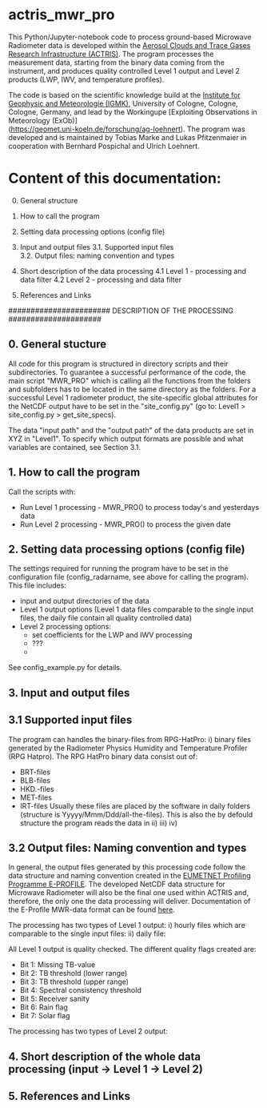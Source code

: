 # actris_mwr_pro

This Python/Jupyter-notebook code to process ground-based Microwave Radiometer 
data is developed within the [Aerosol Clouds and Trace Gases Research 
Infrastructure (ACTRIS)](https://actris.eu/).
The program processes the measurement data, starting from the binary data 
coming from the instrument, and produces quality controlled Level 1 output
and Level 2 products (LWP, IWV, and temperature profiles). 

The code is based on the scientific knowledge build at the [Institute for 
Geophysic and Meteorologie (IGMK)](https://actris.eu/), University of Cologne, Cologne, 
Cologne, Germany, and lead by the Workingupe [Exploiting Observations in Meteorology (ExOb)]  
(https://geomet.uni-koeln.de/forschung/ag-loehnert). The program was developed and 
is maintained by Tobias Marke and Lukas Pfitzenmaier in cooperation with 
Bernhard Pospichal and Ulrich Loehnert. 


# Content of this documentation: ##

0. General structure

1. How to call the program

2. Setting data processing options (config file)

3. Input and output files
    3.1. Supported input files    
    3.2. Output files: naming convention and types
    
4. Short description of the data processing
    4.1 Level 1 - processing and data filter
    4.2 Level 2 - processing and data filter
    
 5. References and Links


####################### DESCRIPTION OF THE PROCESSING #####################


## 0. General stucture #

All code for this program is structured in directory scripts and their subdirectories. To guarantee a successful performance of the code,  the main script "MWR_PRO" which is calling all the functions from the folders and subfolders has to be located in the same directory as the folders. 
For a successful Level 1 radiometer product, the site-specific global attributes for the NetCDF output have to be set in the "site_config.py" (go to: Level1 > site_config.py > get_site_specs).

The data "input path"  and the "output path" of the data products are set in XYZ in "Level1".
To specify which output formats are possible and what variables are contained, see Section 3.1.  


## 1. How to call the program #

Call the scripts with:
- Run Level 1 processing - MWR_PRO()
    to process today's and yesterdays data
- Run Level 2 processing - MWR_PRO()
    to process the given date


## 2. Setting data processing options (config file) #

The settings required for running the program have to be set in the 
configuration file (config_radarname, see above for calling the program). 
This file includes:
- input and output directories of the data
- Level 1 output options (Level 1 data files comparable to the single 
  input files, the daily file contain all quality controlled data)
- Level 2 processing options:
  - set coefficients for the LWP and IWV processing 
  - ???
  - 
See config_example.py for details.


## 3. Input and output files #

## 3.1 Supported input files ##

The program can handles the binary-files from RPG-HatPro:
i) binary files generated by the Radiometer Physics Humidity and Temperature Profiler (RPG Hatpro). The RPG HatPro binary data consist out of:
- BRT-files
- BLB-files
- HKD.-files
- MET-files
- IRT-files
    Usually these files are placed by the software in daily folders (structure is Yyyyy/Mmm/Ddd/all-the-files). This is also the by defould structure the program reads the data in
ii) 
iii) 
iv)

## 3.2 Output files: Naming convention and types ##

In general, the output files generated by this processing code follow the data structure and naming convention created in the [EUMETNET Profiling Programme E-PROFILE](https://www.eumetnet.eu/). The developed NetCDF data structure for Microwave Radiometer will also be the final one used within ACTRIS and, therefore, the only one the data processing will deliver. Documentation of the E-Profile MWR-data format can be found [here](https://www.eumetnet.eu/activities/observations-programme/documents/).

The processing has two types of Level 1 output: 
i) hourly files which are comparable to the single input files:
ii) daily file: 
    
All Level 1 output is quality checked. The different quality flags created are:
- Bit 1: Missing TB-value
- Bit 2: TB threshold (lower range)	 
- Bit 3: TB threshold (upper range) 
- Bit 4: Spectral consistency threshold
- Bit 5: Receiver sanity
- Bit 6: Rain flag 
- Bit 7: Solar flag 

The processing has two types of Level 2 output: 

## 4. Short description of the whole data processing (input -> Level 1 -> Level 2) ##



## 5. References and Links ##


